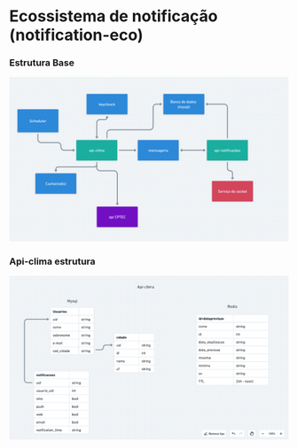 # Ecossistema de notificação (notification-eco)


### Estrutura Base
![estrutura-base.png](resources/estrutura-base.png)

### Api-clima estrutura
![estrutura-api-clima.png](resources/estrutura-api-clima.png)
